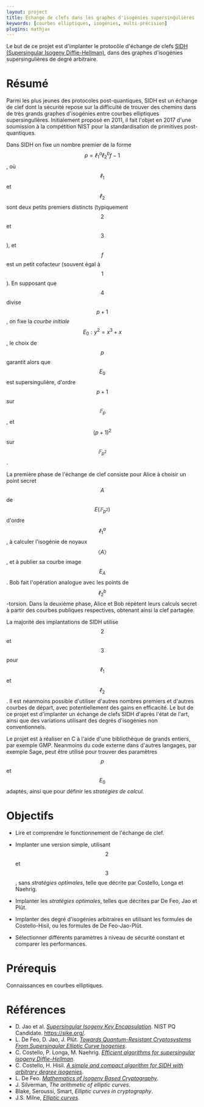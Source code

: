 ```yaml
---
layout: project
title: Échange de clefs dans les graphes d'isogénies supersingulières
keywords: [courbes elliptiques, isogénies, multi-précision]
plugins: mathjax
---
```


Le but de ce projet est d'implanter le protocôle d'échange de clefs
[SIDH (Supersingular Isogeny
Diffie-Hellman)](https://en.wikipedia.org/wiki/Supersingular_isogeny_key_exchange),
dans des graphes d'isogénies supersingulières de degré arbitraire.

# Résumé

Parmi les plus jeunes des protocoles post-quantiques, SIDH est un
échange de clef dont la sécurité repose sur la difficulté de trouver
des chemins dans de très grands graphes d'isogénies entre courbes
elliptiques supersingulières.  Initialement proposé en 2011, il fait
l'objet en 2017 d'une soumission à la compétition NIST pour la
standardisation de primitives post-quantiques.

Dans SIDH on fixe un nombre premier de la forme $$p=ℓ_1^aℓ_2^bf-1$$,
où $$ℓ_1$$ et $$ℓ_2$$ sont deux petits premiers distincts (typiquement
$$2$$ et $$3$$), et $$f$$ est un petit cofacteur (souvent égal à
$$1$$).  En supposant que $$4$$ divise $$p+1$$, on fixe la *courbe
initiale* $$E_0:y^2 = x^3 + x$$, le choix de $$p$$ garantit alors que
$$E_0$$ est supersingulière, d'ordre $$p+1$$ sur $$𝔽_p$$, et
$$(p+1)^2$$ sur $$𝔽_{p^2}$$.

La première phase de l'échange de clef consiste pour Alice à choisir
un point secret $$A$$ de $$E(𝔽_{p^2})$$ d'ordre $$ℓ_1^a$$, à calculer
l'isogénie de noyaux $$〈A〉$$, et à publier sa courbe image $$E_A$$.
Bob fait l'opération analogue avec les points de
$$ℓ_2^b$$-torsion. Dans la deuxième phase, Alice et Bob répètent leurs
calculs secret à partir des courbes publiques respectives, obtenant
ainsi la clef partagée.

La majorité des implantations de SIDH utilise $$2$$ et $$3$$ pour
$$ℓ_1$$ et $$ℓ_2$$. Il est néanmoins possible d'utiliser d'autres
nombres premiers et d'autres courbes de départ, avec potentiellement
des gains en efficacité. Le but de ce projet est d'implanter un
échange de clefs SIDH d'après l'état de l'art, ainsi que des
variations utilisant des degrés d'isogénies non conventionnels.

Le projet est à réaliser en C à l'aide d'une bibliothèque de grands
entiers, par exemple GMP.  Neanmoins du code externe dans d'autres
langages, par exemple Sage, peut être utilisé pour trouver des
paramètres $$p$$ et $$E_0$$ adaptés, ainsi que pour définir les
*stratégies de calcul*.

# Objectifs

- Lire et comprendre le fonctionnement de l'échange de clef.

- Implanter une version simple, utilisant $$2$$ et $$3$$, sans
  *stratégies optimales*, telle que décrite par Costello, Longa et
  Naehrig.
  
- Implanter les *stratégies optimales*, telles que décrites par De
  Feo, Jao et Plût.
  
- Implanter des degré d'isogénies arbitraires en utilisant les
  formules de Costello-Hisil, ou les formules de De Feo-Jao-Plût.

- Sélectionner différents paramètres à niveau de sécurité constant et
  comparer les performances.

# Prérequis

Connaissances en courbes elliptiques.

# Références

- D. Jao et al. [*Supersingular Isogeny Key
  Encapsulation*](https://sike.org/files/SIDH-spec.pdf). NIST PQ
  Candidate. <https://sike.org/>.
- L. De Feo, D. Jao, J. Plût. [*Towards Quantum-Resistant
  Cryptosystems From Supersingular Elliptic Curve
  Isogenies*](https://eprint.iacr.org/2011/506.pdf).
- C. Costello, P. Longa, M. Naehrig.  [*Efficient algorithms for
  supersingular isogeny
  Diffie-Hellman*](https://eprint.iacr.org/2016/413.pdf).
- C. Costello, H. Hisil.  [*A simple and compact algorithm for SIDH
  with arbitrary degree
  isogenies*](https://eprint.iacr.org/2017/504.pdf).
- L. De Feo. [*Mathematics of Isogeny Based
  Cryptography*](https://arxiv.org/abs/1711.04062).
- J. Silverman, *The arithmetic of elliptic curves*.
- Blake, Seroussi, Smart, *Elliptic curves in cryptography*.
- J.S. Milne,
  [*Elliptic curves*](http://www.jmilne.org/math/Books/ectext5.pdf).
